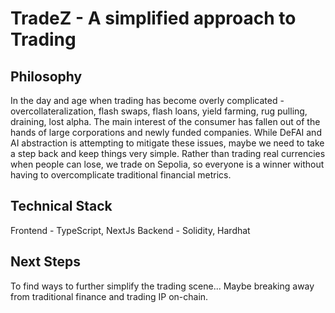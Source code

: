 # TradeZ - A simplified approach to Trading


## Philosophy
In the day and age when trading has become overly complicated - overcollateralization, flash swaps, flash loans, yield farming, rug pulling, draining, lost alpha. The main interest of the consumer has fallen out of the hands of large corporations and newly funded companies. While DeFAI and AI abstraction is attempting to mitigate these issues, maybe we need to take a step back and keep things very simple. Rather than trading real currencies when people can lose, we trade on Sepolia, so everyone is a winner without having to overcomplicate traditional financial metrics.


## Technical Stack
Frontend - TypeScript, NextJs
Backend - Solidity, Hardhat

## Next Steps
To find ways to further simplify the trading scene... Maybe breaking away from traditional finance and trading IP on-chain.
